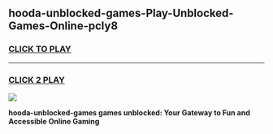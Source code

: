 
## hooda-unblocked-games-Play-Unblocked-Games-Online-pcly8
<h3>
<a href="https://premium76.site?title=hooda-unblocked-games&ref=24A">CLICK TO PLAY</a></h3>
<hr>

<h3>
<a href="https://premium76.site?title=hooda-unblocked-games&ref=24A">CLICK 2 PLAY</a>
  
</h3>

<a href="https://premium76.site?title=hooda-unblocked-games&ref=24A"><img src="https://clearcache.store/games.png"></a>


**hooda-unblocked-games games unblocked: Your Gateway to Fun and Accessible Online Gaming**
